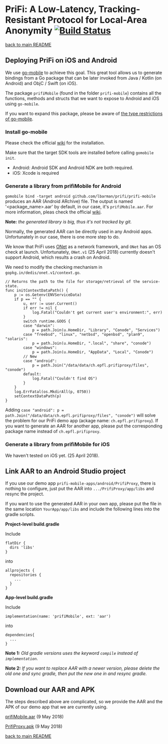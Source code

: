 # PriFi: A Low-Latency, Tracking-Resistant Protocol for Local-Area Anonymity [![Build Status](https://travis-ci.org/lbarman/prifi.svg?branch=master)](https://travis-ci.org/lbarman/prifi)

[back to main README](README.md)


## Deploying PriFi on iOS and Android

We use [go-mobile](https://github.com/golang/mobile) to achieve this goal. This great tool allows us to generate bindings from a Go package that can be later invoked from Java / Kotlin (on Android) and ObjC / Swift (on iOS).

The package `prifiMobile` (found in the folder `prifi-mobile`) contains all the functions, methods and structs that we want to expose to Android and iOS using `go-mobile`.

If you want to expand this package, please be aware of [the type restrictions of go-mobile](https://godoc.org/golang.org/x/mobile/cmd/gobind#hdr-Type_restrictions).

### Install go-mobile

Please check the official [wiki](https://godoc.org/golang.org/x/mobile/cmd/gomobile) for the installation.

Make sure that the target SDK tools are installed before calling `gomobile init`.
- Android: Android SDK and Android NDK are both required.
- iOS: Xcode is required

### Generate a library from prifiMobile for Android

`gomobile bind -target android github.com/lbarman/prifi/prifi-mobile` produces an AAR (Android ARchive) file. The output is named '<package_name>.aar' by default, in our case, it's `prifiMobile.aar`. For more information, pleas check the official [wiki](https://godoc.org/golang.org/x/mobile/cmd/gomobile).

**Note:** _the generated library is big, thus it's not tracked by git._

Normally, the generated AAR can be directly used in any Android apps. Unfortunately in our case, there is one more step to do.

We know that PriFi uses [ONet](https://github.com/dedis/onet) as a network framework, and `ONet` has an OS check at launch. Unfortunately, `ONet.v1` (25 April 2018) currently doesn't support Android, which results a crash on Android.

We need to modify the checking mechanism in `gopkg.in/dedis/onet.v1/context.go`.
```
// Returns the path to the file for storage/retrieval of the service-state.
func initContextDataPath() {
	p := os.Getenv(ENVServiceData)
	if p == "" {
		u, err := user.Current()
		if err != nil {
			log.Fatal("Couldn't get current user's environment:", err)
		}
		switch runtime.GOOS {
		case "darwin":
			p = path.Join(u.HomeDir, "Library", "Conode", "Services")
		case "freebsd", "linux", "netbsd", "openbsd", "plan9", "solaris":
			p = path.Join(u.HomeDir, ".local", "share", "conode")
		case "windows":
			p = path.Join(u.HomeDir, "AppData", "Local", "Conode")
		// New
		case "android":
			p = path.Join("/data/data/ch.epfl.prifiproxy/files", "conode")
		default:
			log.Fatal("Couldn't find OS")
		}
	}
	log.ErrFatal(os.MkdirAll(p, 0750))
	setContextDataPath(p)
}
```
Adding `case "android": p = path.Join("/data/data/ch.epfl.prifiproxy/files", "conode")` will solve the problem for our PriFi demo app (ackage name: `ch.epfl.prifiproxy`). If you want to generate an AAR for another app, please put the corresponding package name instead of `ch.epfl.prifiproxy`.

### Generate a library from prifiMobile for iOS

We haven't tested on iOS yet. (25 April 2018).


## Link AAR to an Android Studio project

If you use our demo app `prifi-mobile-apps/android/PrifiProxy`, there is nothing to configure, just put the AAR into `.../PrifiProxy/app/libs` and resync the project.

If you want to use the generated AAR in your own app, please put the file in the same location `YourApp/app/libs` and include the following lines into the gradle scripts.

**Project-level build.gradle**

Include
```
flatDir {
  dirs 'libs'
}
```
into
```
allprojects {
  repositories {
    ...
  }
}
```

**App-level build.gradle**

Include
```
implementation(name: 'prifiMobile', ext: 'aar')
```
into
```
dependencies{
  ...
}
```

**Note 1:** _Old gradle versions uses the keyword `compile` instead of `implementation`._

**Note 2:** _If you want to replace AAR with a newer version, please delete the old one and sync gradle, then put the new one in and resync gradle._


## Download our AAR and APK

The steps described above are complicated, so we provide the AAR and the APK of our demo app that we are currently using.

[prifiMobile.aar](https://drive.google.com/file/d/1Pck2us_HcVQHeMkWvHp7w4nR-loVpknZ/view?usp=sharing) (9 May 2018)

[PrifiProxy.apk](https://drive.google.com/file/d/1ABPJ5cSVmpP8_a6U0s-9sjlyM3HqduiE/view?usp=sharing) (9 May 2018)


[back to main README](README.md)
